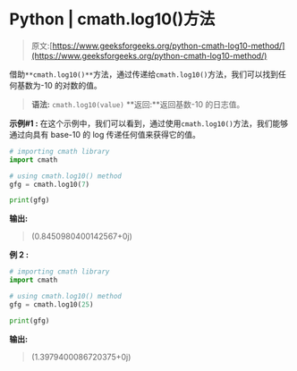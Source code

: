 # Python | cmath.log10()方法

> 原文:[https://www.geeksforgeeks.org/python-cmath-log10-method/](https://www.geeksforgeeks.org/python-cmath-log10-method/)

借助`**cmath.log10()**`方法，通过传递给`cmath.log10()`方法，我们可以找到任何基数为-10 的对数的值。

> **语法:** `cmath.log10(value)`
> **返回:**返回基数-10 的日志值。

**示例#1 :**
在这个示例中，我们可以看到，通过使用`cmath.log10()`方法，我们能够通过向具有 base-10 的 log 传递任何值来获得它的值。

```py
# importing cmath library
import cmath

# using cmath.log10() method
gfg = cmath.log10(7)

print(gfg)
```

**输出:**

> (0.8450980400142567+0j)

**例 2 :**

```py
# importing cmath library
import cmath

# using cmath.log10() method
gfg = cmath.log10(25)

print(gfg)
```

**输出:**

> (1.3979400086720375+0j)